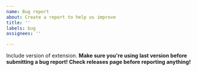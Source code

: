 ```yaml
---
name: Bug report
about: Create a report to help us improve
title: ''
labels: bug
assignees: ''

---
```


Include version of extension. **Make sure you're using last version before submitting a bug report! Check releases page before reporting anything!**
